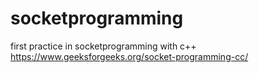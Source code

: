 # socketprogramming
first practice in socketprogramming with c++
	https://www.geeksforgeeks.org/socket-programming-cc/
